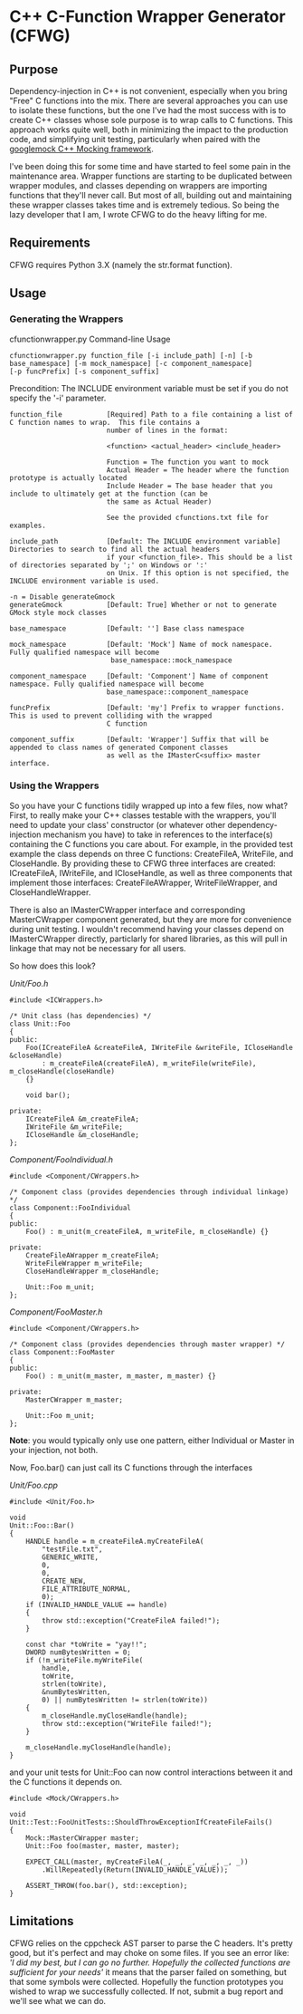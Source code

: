 # C++ C-Function Wrapper Generator (CFWG)

##  Purpose

Dependency-injection in C++ is not convenient, especially when you bring "Free" C functions into the mix.  There are several approaches you can use to isolate these functions, but the one I've had the most success with is to create C++ classes whose sole purpose is to wrap calls to C functions.  This approach works quite well, both in minimizing the impact to the production code, and simplifying unit testing, particularly when paired with the [googlemock C++ Mocking framework](http://code.google.com/p/googlemock).

I've been doing this for some time and have started to feel some pain in the maintenance area.  Wrapper functions are starting to be duplicated between wrapper modules, and classes depending on wrappers are importing functions that they'll never call.  But most of all, building out and maintaining these wrapper classes takes time and is extremely tedious.  So being the lazy developer that I am, I wrote CFWG to do the heavy lifting for me.

##  Requirements

CFWG requires Python 3.X (namely the str.format function).

##  Usage

###  Generating the Wrappers

cfunctionwrapper.py Command-line Usage

    cfunctionwrapper.py function_file [-i include_path] [-n] [-b base_namespace] [-m mock_namespace] [-c component_namespace]
    [-p funcPrefix] [-s component_suffix]

Precondition: The INCLUDE environment variable must be set if you do not specify the '-i' parameter.

    function_file           [Required] Path to a file containing a list of C function names to wrap.  This file contains a
                            number of lines in the format: 

                            <function> <actual_header> <include_header>

                            Function = The function you want to mock
                            Actual Header = The header where the function prototype is actually located
                            Include Header = The base header that you include to ultimately get at the function (can be
                            the same as Actual Header)

                            See the provided cfunctions.txt file for examples.

    include_path            [Default: The INCLUDE environment variable] Directories to search to find all the actual headers
                            if your <function_file>. This should be a list of directories separated by ';' on Windows or ':'
                            on Unix. If this option is not specified, the INCLUDE environment variable is used.

    -n = Disable generateGmock
    generateGmock           [Default: True] Whether or not to generate GMock style mock classes

    base_namespace          [Default: ''] Base class namespace

    mock_namespace          [Default: 'Mock'] Name of mock namespace. Fully qualified namespace will become
                             base_namespace::mock_namespace

    component_namespace     [Default: 'Component'] Name of component namespace. Fully qualified namespace will become
                            base_namespace::component_namespace

    funcPrefix              [Default: 'my'] Prefix to wrapper functions. This is used to prevent colliding with the wrapped
                            C function

    component_suffix        [Default: 'Wrapper'] Suffix that will be appended to class names of generated Component classes
                            as well as the IMasterC<suffix> master interface.

### Using the Wrappers

So you have your C functions tidily wrapped up into a few files, now what?  First, to really make your C++ classes testable with the wrappers, you'll need to update your class' constructor (or whatever other dependency-injection mechanism you have) to take in references to the interface(s) containing the C functions you care about.  For example, in the provided test example the class depends on three C functions: CreateFileA, WriteFile, and CloseHandle.  By providing these to CFWG three interfaces are created: ICreateFileA, IWriteFile, and ICloseHandle, as well as three components that implement those interfaces: CreateFileAWrapper, WriteFileWrapper, and CloseHandleWrapper.

There is also an IMasterCWrapper interface and corresponding MasterCWrapper component generated, but they are more for convenience during unit testing.  I wouldn't recommend having your classes depend on IMasterCWrapper directly, particlarly for shared libraries, as this will pull in linkage that may not be necessary for all users.

So how does this look?

_Unit/Foo.h_

    #include <ICWrappers.h>
    
    /* Unit class (has dependencies) */
    class Unit::Foo
    {
    public:
        Foo(ICreateFileA &createFileA, IWriteFile &writeFile, ICloseHandle &closeHandle)
            : m_createFileA(createFileA), m_writeFile(writeFile), m_closeHandle(closeHandle)
        {}
        
        void bar();
        
    private:
        ICreateFileA &m_createFileA;
        IWriteFile &m_writeFile;
        ICloseHandle &m_closeHandle;
    };

_Component/FooIndividual.h_

    #include <Component/CWrappers.h>
    
    /* Component class (provides dependencies through individual linkage) */
    class Component::FooIndividual
    {
    public:
        Foo() : m_unit(m_createFileA, m_writeFile, m_closeHandle) {}
        
    private:
        CreateFileAWrapper m_createFileA;
        WriteFileWrapper m_writeFile;
        CloseHandleWrapper m_closeHandle;
        
        Unit::Foo m_unit;
    };

_Component/FooMaster.h_

    #include <Component/CWrappers.h>
    
    /* Component class (provides dependencies through master wrapper) */
    class Component::FooMaster
    {
    public:
        Foo() : m_unit(m_master, m_master, m_master) {}
        
    private:
        MasterCWrapper m_master;
        
        Unit::Foo m_unit;
    };

**Note**: you would typically only use one pattern, either Individual or Master in your injection, not both.

Now, Foo.bar() can just call its C functions through the interfaces

_Unit/Foo.cpp_

    #include <Unit/Foo.h>
    
    void
    Unit::Foo::Bar()
    {
        HANDLE handle = m_createFileA.myCreateFileA(
            "testFile.txt",
            GENERIC_WRITE,
            0,
            0,
            CREATE_NEW,
            FILE_ATTRIBUTE_NORMAL,
            0);
        if (INVALID_HANDLE_VALUE == handle)
        {
            throw std::exception("CreateFileA failed!");
        }
        
        const char *toWrite = "yay!!";
        DWORD numBytesWritten = 0;
        if (!m_writeFile.myWriteFile(
            handle,
            toWrite,
            strlen(toWrite),
            &numBytesWritten,
            0) || numBytesWritten != strlen(toWrite))
        {
            m_closeHandle.myCloseHandle(handle);
            throw std::exception("WriteFile failed!");
        }
        
        m_closeHandle.myCloseHandle(handle);
    }

and your unit tests for Unit::Foo can now control interactions between it and the C functions it depends on.

    #include <Mock/CWrappers.h>

    void
    Unit::Test::FooUnitTests::ShouldThrowExceptionIfCreateFileFails()
    {
        Mock::MasterCWrapper master;
        Unit::Foo foo(master, master, master);

        EXPECT_CALL(master, myCreateFileA(_, _, _, _, _, _, _))
            .WillRepeatedly(Return(INVALID_HANDLE_VALUE));
    
        ASSERT_THROW(foo.bar(), std::exception);
    }

## Limitations

CFWG relies on the cppcheck AST parser to parse the C headers.  It's pretty good, but it's perfect and may choke on some files.  If you see an error like: *'I did my best, but I can go no further. Hopefully the collected functions are sufficient for your needs'* it means that the parser failed on something, but that some symbols were collected.  Hopefully the function prototypes you wished to wrap we successfully collected.  If not, submit a bug report and we'll see what we can do.